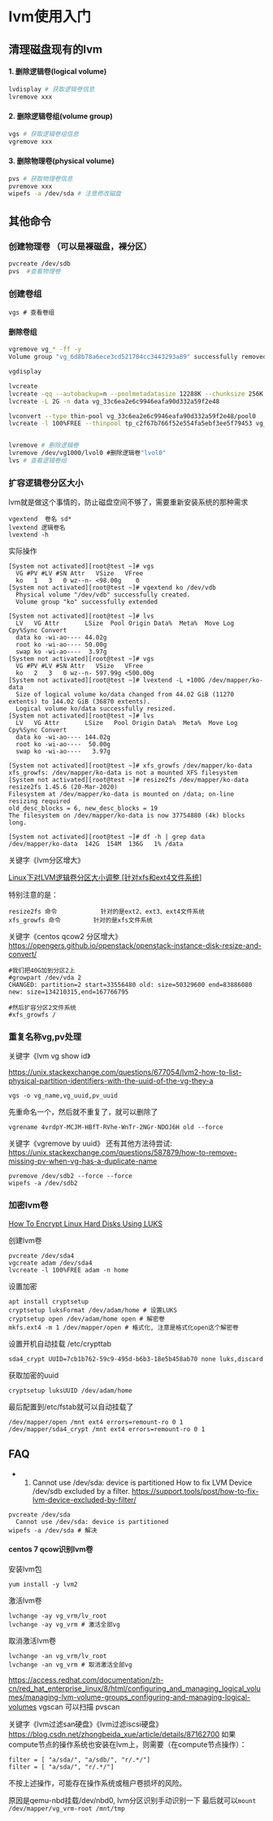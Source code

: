 # lvm使用入门

## 清理磁盘现有的lvm

#### 1. 删除逻辑卷(logical volume)

```bash
lvdisplay # 获取逻辑卷信息
lvremove xxx
```

#### 2. 删除逻辑卷组(volume group)

```bash
vgs # 获取逻辑卷组信息
vgremove xxx
```

#### 3. 删除物理卷(physical volume)

```bash
pvs # 获取物理卷信息
pvremove xxx
wipefs -a /dev/sda # 注意修改磁盘
```


## 其他命令

### 创建物理卷 （可以是裸磁盘，裸分区）

```bash
pvcreate /dev/sdb
pvs  #查看物理卷
```

### 创建卷组
```
vgs # 查看卷组
```

#### 删除卷组
```bash
vgremove vg_* -ff -y
Volume group "vg_6d8b78a6ece3cd521704cc3443293a89" successfully removed
```

```bash
vgdisplay

lvcreate
lvcreate -qq --autobackup=n --poolmetadatasize 12288K --chunksize 256K --size 2097152K --thin vg_33c6ea2e6c9946eafa90d332a59f2e48/tp_c2f67b766f52e554fa5ebf3ee5f79453 --virtualsize 2097152K --name brick_c2f67b766f52e554fa5ebf3ee5f79453
lvcreate -L 2G -n data vg_33c6ea2e6c9946eafa90d332a59f2e48

lvconvert --type thin-pool vg_33c6ea2e6c9946eafa90d332a59f2e48/pool0
lvcreate -l 100%FREE --thinpool tp_c2f67b766f52e554fa5ebf3ee5f79453 vg_33c6ea2e6c9946eafa90d332a59f2e48


lvremove # 删除逻辑卷
lvremove /dev/vg1000/lvol0 #删除逻辑卷"lvol0" 
lvs # 查看逻辑卷组
```

### 扩容逻辑卷分区大小

lvm就是做这个事情的，防止磁盘空间不够了，需要重新安装系统的那种需求

```
vgextend  卷名 sd*
lvextend 逻辑卷名
lvextend -h
```

实际操作
```
[System not activated][root@test ~]# vgs
  VG #PV #LV #SN Attr   VSize   VFree
  ko   1   3   0 wz--n- <98.00g    0
[System not activated][root@test ~]# vgextend ko /dev/vdb
  Physical volume "/dev/vdb" successfully created.
  Volume group "ko" successfully extended

[System not activated][root@test ~]# lvs
  LV   VG Attr       LSize  Pool Origin Data%  Meta%  Move Log Cpy%Sync Convert
  data ko -wi-ao---- 44.02g
  root ko -wi-ao---- 50.00g
  swap ko -wi-ao----  3.97g
[System not activated][root@test ~]# vgs
  VG #PV #LV #SN Attr   VSize   VFree
  ko   2   3   0 wz--n- 597.99g <500.00g
[System not activated][root@test ~]# lvextend -L +100G /dev/mapper/ko-data
  Size of logical volume ko/data changed from 44.02 GiB (11270 extents) to 144.02 GiB (36870 extents).
  Logical volume ko/data successfully resized.
[System not activated][root@test ~]# lvs
  LV   VG Attr       LSize   Pool Origin Data%  Meta%  Move Log Cpy%Sync Convert
  data ko -wi-ao---- 144.02g
  root ko -wi-ao----  50.00g
  swap ko -wi-ao----   3.97g

[System not activated][root@test ~]# xfs_growfs /dev/mapper/ko-data
xfs_growfs: /dev/mapper/ko-data is not a mounted XFS filesystem
[System not activated][root@test ~]# resize2fs /dev/mapper/ko-data
resize2fs 1.45.6 (20-Mar-2020)
Filesystem at /dev/mapper/ko-data is mounted on /data; on-line resizing required
old_desc_blocks = 6, new_desc_blocks = 19
The filesystem on /dev/mapper/ko-data is now 37754880 (4k) blocks long.

[System not activated][root@test ~]# df -h | grep data
/dev/mapper/ko-data  142G  154M  136G   1% /data
```

关键字《lvm分区增大》

[Linux下对LVM逻辑卷分区大小调整 [针对xfs和ext4文件系统]](https://www.cnblogs.com/kevingrace/p/5825963.html)


特别注意的是：
```
resize2fs 命令            针对的是ext2、ext3、ext4文件系统
xfs_growfs 命令         针对的是xfs文件系统
```

关键字《centos qcow2 分区增大》
https://opengers.github.io/openstack/openstack-instance-disk-resize-and-convert/
```
#我们把40G加到分区2上     
#growpart /dev/vda 2
CHANGED: partition=2 start=33556480 old: size=50329600 end=83886080 new: size=134210315,end=167766795

#然后扩容分区2文件系统    
#xfs_growfs /
```
	
### 重复名称vg,pv处理

关键字《lvm vg show id》

https://unix.stackexchange.com/questions/677054/lvm2-how-to-list-physical-partition-identifiers-with-the-uuid-of-the-vg-they-a
```
vgs -o vg_name,vg_uuid,pv_uuid
```

先重命名一个，然后就不重复了，就可以删除了
```
vgrename 4vrdpY-MCJM-HBfT-RVhe-WnTr-2NGr-NDOJ6H old --force
```

关键字《vgremove by uuid》
还有其他方法待尝试:
https://unix.stackexchange.com/questions/587879/how-to-remove-missing-pv-when-vg-has-a-duplicate-name
```
pvremove /dev/sdb2 --force --force
wipefs -a /dev/sdb2
```

### 加密lvm卷

[How To Encrypt Linux Hard Disks Using LUKS](https://oak-tree.tech/blog/lvm-luks)

创建lvm卷
```
pvcreate /dev/sda4
vgcreate adam /dev/sda4
lvcreate -l 100%FREE adam -n home
```

设置加密
```
apt install cryptsetup
cryptsetup luksFormat /dev/adam/home # 设置LUKS
cryptsetup open /dev/adam/home open # 解密卷
mkfs.ext4 -m 1 /dev/mapper/open # 格式化, 注意是格式化open这个解密卷
```

设置开机自动挂载
/etc/crypttab
```
sda4_crypt UUID=7cb1b762-59c9-495d-b6b3-18e5b458ab70 none luks,discard
```

获取加密的uuid
```
cryptsetup luksUUID /dev/adam/home
```

最后配置到/etc/fstab就可以自动挂载了
```
/dev/mapper/open /mnt ext4 errors=remount-ro 0 1
/dev/mapper/sda4_crypt /mnt ext4 errors=remount-ro 0 1
```

## FAQ

* 1. Cannot use /dev/sda: device is partitioned
How to fix LVM Device /dev/sdb excluded by a filter.
https://support.tools/post/how-to-fix-lvm-device-excluded-by-filter/
```
pvcreate /dev/sda
  Cannot use /dev/sda: device is partitioned
wipefs -a /dev/sda # 解决
```

#### centos 7 qcow识别lvm卷

安装lvm包
```
yum install -y lvm2
```

激活lvm卷
```
lvchange -ay vg_vrm/lv_root
lvchange -ay vg_vrm # 激活全部vg
```

取消激活lvm卷
```
lvchange -an vg_vrm/lv_root
lvchange -an vg_vrm # 取消激活全部vg
```

https://access.redhat.com/documentation/zh-cn/red_hat_enterprise_linux/8/html/configuring_and_managing_logical_volumes/managing-lvm-volume-groups_configuring-and-managing-logical-volumes
vgscan 可以扫描
pvscan

关键字《lvm过滤san硬盘》《lvm过滤iscsi硬盘》
https://blog.csdn.net/zhongbeida_xue/article/details/87162700
如果compute节点的操作系统也安装在lvm上，则需要（在compute节点操作）：
```
filter = [ "a/sda/", "a/sdb/", "r/.*/"]
filter = [ "a/sda/", "r/.*/"]
```

不按上述操作，可能存在操作系统或租户卷损坏的风险。

原因是qemu-nbd挂载/dev/nbd0, lvm分区识别手动识别一下
最后就可以`mount /dev/mapper/vg_vrm-root /mnt/tmp`
